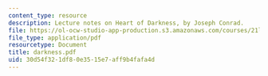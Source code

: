 ```yaml
---
content_type: resource
description: Lecture notes on Heart of Darkness, by Joseph Conrad.
file: https://ol-ocw-studio-app-production.s3.amazonaws.com/courses/21l-012-forms-of-western-narrative-fall-2007/30d54f321df80e3515e7aff9b4fafa4d_darkness.pdf
file_type: application/pdf
resourcetype: Document
title: darkness.pdf
uid: 30d54f32-1df8-0e35-15e7-aff9b4fafa4d
---
```

